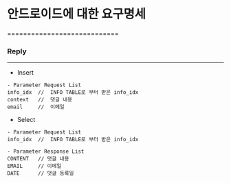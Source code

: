 # 안드로이드에 대한 요구명세
============================

### Reply
-------------

- Insert
```
- Parameter Request List
info_idx  //  INFO TABLE로 부터 받은 info_idx
context   //  댓글 내용
email     //  이메일 
```

- Select
```
- Parameter Request List
info_idx  //  INFO TABLE로 부터 받은 info_idx

- Parameter Response List
CONTENT   // 댓글 내용
EMAIL     // 이메일
DATE      // 댓글 등록일
```
